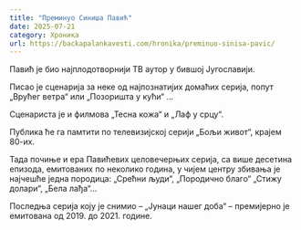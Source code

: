 ```yaml
---
title: "Преминуо Синиша Павић"
date: 2025-07-21
category: Хроника
url: https://backapalankavesti.com/hronika/preminuo-sinisa-pavic/
---
```


Павић је био најплодотворнији ТВ аутор у бившој Југославији.

Писао је сценарија за неке од најпознатијих домаћих серија, попут  „Врућег ветра“ или „Позоришта у кући“ …

Сценариста је и филмова „Тесна кожа“ и „Лаф у срцу“.

Публика ће га памтити по телевизијској серији „Бољи живот“, крајем 80-их.

Тада почиње и ера Павићевих целовечерњих серија, са више десетина епизода, емитованих по неколико година, у чијем центру збивања је најчешће једна породица: „Срећни људи“, „Породично благо“ „Стижу долари“, „Бела лађа“…

Последња серија коју је снимио – „Јунаци нашег доба“ – премијерно је емитована од 2019. до 2021. године.
